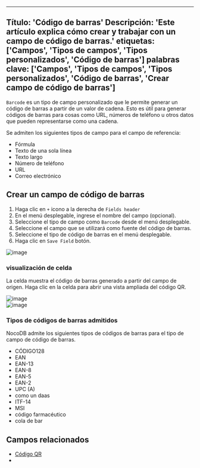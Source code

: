 ***

Título: 'Código de barras'
Descripción: 'Este artículo explica cómo crear y trabajar con un campo de código de barras.'
etiquetas: \['Campos', 'Tipos de campos', 'Tipos personalizados', 'Código de barras']
palabras clave: \['Campos', 'Tipos de campos', 'Tipos personalizados', 'Código de barras', 'Crear campo de código de barras']
-----------------------------------------------------------------------------------------------------------------------------

`Barcode` es un tipo de campo personalizado que le permite generar un código de barras a partir de un valor de cadena. Esto es útil para generar códigos de barras para cosas como URL, números de teléfono u otros datos que pueden representarse como una cadena.

Se admiten los siguientes tipos de campo para el campo de referencia:

* Fórmula
* Texto de una sola línea
* Texto largo
* Número de teléfono
* URL
* Correo electrónico

## Crear un campo de código de barras

1. Haga clic en `+` icono a la derecha de `Fields header`
2. En el menú desplegable, ingrese el nombre del campo (opcional).
3. Seleccione el tipo de campo como `Barcode` desde el menú desplegable.
4. Seleccione el campo que se utilizará como fuente del código de barras.
5. Seleccione el tipo de código de barras en el menú desplegable.
6. Haga clic en `Save Field` botón.

![image](/img/v2/fields/types/barcode.png)

### visualización de celda

La celda muestra el código de barras generado a partir del campo de origen. Haga clic en la celda para abrir una vista ampliada del código QR.

![image](/img/v2/fields/barcode-cell.png)\
![image](/img/v2/fields/barcode-expand.png)

### Tipos de códigos de barras admitidos

NocoDB admite los siguientes tipos de códigos de barras para el tipo de campo de código de barras.

* CÓDIGO128
* EAN
* EAN-13
* EAN-8
* EAN-5
* EAN-2
* UPC (A)
* como un daas
* ITF-14
* MSI
* código farmacéutico
* cola de bar

## Campos relacionados

* [Código QR](040.QR-code.md)
* 
